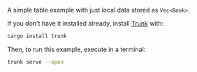 A simple table example with just local data stored as `Vec<Book>`.

If you don't have it installed already, install [Trunk](https://trunkrs.dev/) with:

```bash
cargo install trunk
```

Then, to run this example, execute in a terminal:

```bash
trunk serve --open
```